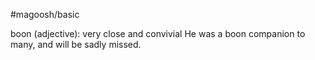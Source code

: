 #magoosh/basic

boon (adjective): very close and convivial 
He was a boon companion to many, and will be sadly missed. 
